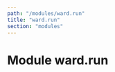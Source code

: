 ```yaml
---
path: "/modules/ward.run"
title: "ward.run"
section: "modules"
---
```


Module ward.run
===============